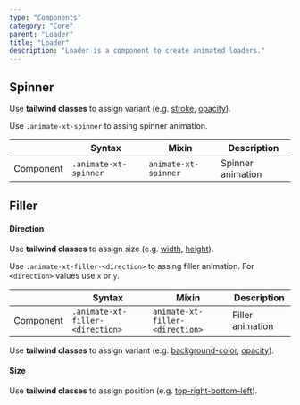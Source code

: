 ```yaml
---
type: "Components"
category: "Core"
parent: "Loader"
title: "Loader"
description: "Loader is a component to create animated loaders."
---
```


## Spinner

Use **tailwind classes** to assign variant (e.g. [stroke](https://tailwindcss.com/docs/stroke), [opacity](https://tailwindcss.com/docs/opacity)).

Use `.animate-xt-spinner` to assing spinner animation.

<div class="xt-overflow-sub overflow-y-hidden overflow-x-scroll my-5 xt-my-auto w-full">

|                      | Syntax                          | Mixin            | Description                   |
| ----------------------- | ----------------------------------------- | -----------------------------| ----------------------------- |
| Component                  | `.animate-xt-spinner`                     | `animate-xt-spinner`                | Spinner animation            |

</div>

<demo>
  <demoinline src="demos/components/loader/spinner">
  </demoinline>
  <demoinline src="demos/components/loader/spinner-inverse">
  </demoinline>
</demo>

## Filler

#### Direction

Use **tailwind classes** to assign size (e.g. [width](https://tailwindcss.com/docs/width), [height](https://tailwindcss.com/docs/height)).

Use `.animate-xt-filler-<direction>` to assing filler animation. For `<direction>` values use `x` or `y`.

<div class="xt-overflow-sub overflow-y-hidden overflow-x-scroll my-5 xt-my-auto w-full">

|                      | Syntax                          | Mixin            | Description                   |
| ----------------------- | ----------------------------------------- | -----------------------------| ----------------------------- |
| Component                  | `.animate-xt-filler-<direction>`                     | `animate-xt-filler-<direction>`                | Filler animation            |

</div>

Use **tailwind classes** to assign variant (e.g. [background-color](https://tailwindcss.com/docs/background-color), [opacity](https://tailwindcss.com/docs/opacity)).

<demo>
  <demoinline src="demos/components/loader/filler-x">
  </demoinline>
  <demoinline src="demos/components/loader/filler-y">
  </demoinline>
  <demoinline src="demos/components/loader/filler-inverse">
  </demoinline>
</demo>

#### Size

Use **tailwind classes** to assign position (e.g. [top-right-bottom-left](https://tailwindcss.com/docs/top-right-bottom-left)).

<demo>
  <demoinline src="demos/components/loader/filler-size-x">
  </demoinline>
  <demoinline src="demos/components/loader/filler-size-top">
  </demoinline>
  <demoinline src="demos/components/loader/filler-size-bottom">
  </demoinline>
</demo>

<demo>
  <demoinline src="demos/components/loader/filler-size-y">
  </demoinline>
  <demoinline src="demos/components/loader/filler-size-left">
  </demoinline>
  <demoinline src="demos/components/loader/filler-size-right">
  </demoinline>
</demo>
